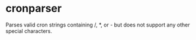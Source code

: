 # cronparser

Parses valid cron strings containing /, *, or - but does not support any other special characters.
